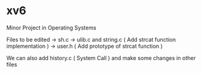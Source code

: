 # xv6
Minor Project in Operating Systems

Files to be edited
-> sh.c 
-> ulib.c and string.c ( Add strcat function implementation )
-> user.h ( Add prototype of strcat function )

We can also add history.c ( System Call ) and make some changes in other files
